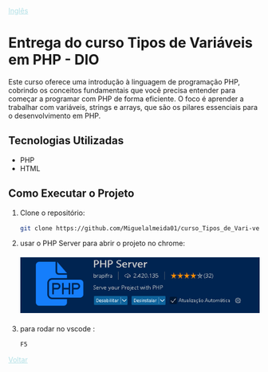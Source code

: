 


<a href="Readme.md" style="color:#B0E0E6;">Inglês</a> 





# Entrega do curso Tipos de Variáveis em PHP - DIO
Este curso oferece uma introdução à linguagem de programação PHP, cobrindo os conceitos fundamentais que você precisa entender para começar a programar com PHP de forma eficiente. O foco é aprender a trabalhar com variáveis, strings e arrays, que são os pilares essenciais para o desenvolvimento em PHP.
## Tecnologias Utilizadas

- PHP
- HTML


## Como Executar o Projeto

1. Clone o repositório:

   ```bash
   git clone https://github.com/Miguelalmeida01/curso_Tipos_de_Vari-veis_em_PHP-Dio.git
   ```

2. usar o PHP Server para abrir o projeto no chrome:
    ####
   ![Imagem do curso PHP](img/img.png)  
    ####
3. para rodar no vscode :   

   ```bash
   F5
   ```



<a href="https://github.com/Miguelalmeida01/curso_Tipos_de_Vari-veis_em_PHP-Dio/blob/main/Readme-pt.md#entrega-do-curso-tipos-de-vari%C3%A1veis-em-php---dio" style="color:#B0E0E6">Voltar</a> 
